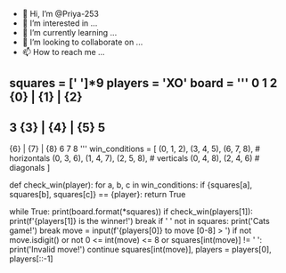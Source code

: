 - 👋 Hi, I’m @Priya-253
- 👀 I’m interested in ...
- 🌱 I’m currently learning ...
- 💞️ I’m looking to collaborate on ...
- 📫 How to reach me ...

<!---
Priya-253/Priya-253 is a ✨ special ✨ repository because its `README.md` (this file) appears on your GitHub profile.
You can click the Preview link to take a look at your changes.
--->
squares = [' ']*9
players = 'XO'
board = '''
  0   1   2
  {0} | {1} | {2}
 -----------
3 {3} | {4} | {5} 5
 -----------
  {6} | {7} | {8}
  6   7   8
'''
win_conditions = [
    (0, 1, 2), (3, 4, 5), (6, 7, 8), # horizontals
    (0, 3, 6), (1, 4, 7), (2, 5, 8), # verticals
    (0, 4, 8), (2, 4, 6)             # diagonals
]

def check_win(player):
    for a, b, c in win_conditions:
        if {squares[a], squares[b], squares[c]} == {player}:
            return True

while True:
    print(board.format(*squares))
    if check_win(players[1]):
        print(f'{players[1]} is the winner!')
        break
    if ' ' not in squares:
        print('Cats game!')
        break
    move = input(f'{players[0]} to move [0-8] > ')
    if not move.isdigit() or not 0 <= int(move) <= 8 or squares[int(move)] != ' ':
        print('Invalid move!')
        continue
    squares[int(move)], players = players[0], players[::-1]
